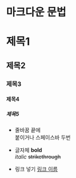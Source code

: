 # 마크다운 문법

# 제목1
## 제목2
### 제목3
#### 제목4
##### 제목5

* 줄바꿈
끝에 <br> 붙이거나 스페이스바 두번

* 글자체
**bold**<br>
_italic_
~~strikethrough~~

* 링크 넣기
[링크 이름](www.naver.com)
